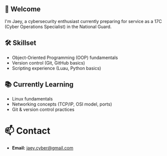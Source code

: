 ## 👋 Welcome

I'm Jaey, a cybersecurity enthusiast currently preparing for service as a 17C (Cyber Operations Specialist) in the National Guard.

## 🛠️ Skillset

- Object-Oriented Programming (OOP) fundamentals
- Version control (Git, GitHub basics)
- Scripting experience (Luau, Python basics)

## 📚 Currently Learning

- Linux fundamentals
- Networking concepts (TCP/IP, OSI model, ports)
- Git & version control practices

# 📫 Contact 

- **Email:** jaey.cyber@gmail.com
